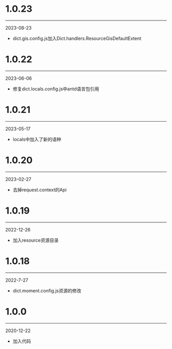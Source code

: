 # 1.0.23

***

2023-08-23

* dict.gis.config.js加入Dict.handlers.ResourceGisDefaultExtent

# 1.0.22

***

2023-06-06

* 修复dict.locals.config.js中antd语言包引用

# 1.0.21

***

2023-05-17

* locals中加入了新的语种

# 1.0.20

***

2023-02-27

* 去掉request.context的Api

# 1.0.19

***

2022-12-26

* 加入resource资源目录

# 1.0.18

***

2022-7-27

* dict.moment.config.js资源的修改

# 1.0.0

***

2020-12-22

* 加入代码

